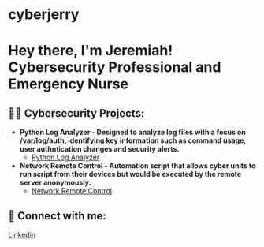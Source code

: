 # cyberjerry
<h1>Hey there, I'm Jeremiah! <br/> Cybersecurity Professional and Emergency Nurse</a></h1> 



<h2>👨‍💻 Cybersecurity Projects:</h2>

- <b>Python Log Analyzer - Designed to analyze log files with a focus on /var/log/auth, identifying key information such as command usage, user authntication changes and security alerts.</b>
  - [Python Log Analyzer](https://github.com/jlyx94/pythonvarlog)
- <b>Network Remote Control - Automation script that allows cyber units to run script from their devices but would be executed by the remote server anonymously.</b>
  - [Network Remote Control](https://github.com/jlyx94/networkrc)

<h2> 🤳 Connect with me:</h2>

<a href="https://www.linkedin.com/in/jeremiah-lee-6b8912264/">Linkedin</a><br/>


<!--
**joshmadakor1/joshmadakor1** is a ✨ _special_ ✨ repository because its `README.md` (this file) appears on your GitHub profile.

Here are some ideas to get you started:

- 🔭 I’m currently working on ...
- 🌱 I’m currently learning ...
- 👯 I’m looking to collaborate on ...
- 🤔 I’m looking for help with ...
- 💬 Ask me about ...
- 📫 How to reach me: ...
- 😄 Pronouns: ...
- ⚡ Fun fact: ...
-->
